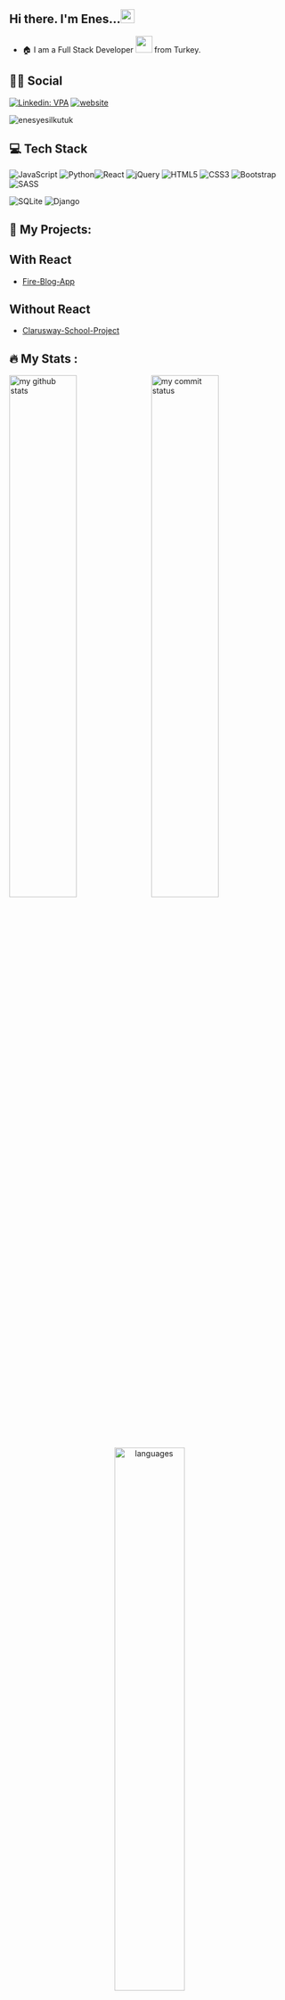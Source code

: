 
## Hi there. I'm Enes...<img src="https://media.giphy.com/media/hvRJCLFzcasrR4ia7z/giphy.gif" width="25px">
- :house: I am a Full Stack Developer <img src="https://media.giphy.com/media/WUlplcMpOCEmTGBtBW/giphy.gif" width="30"> from Turkey.



## :man::woman: Social
[![Linkedin: VPA](https://img.shields.io/badge/linkedin-%230077B5.svg?&style=for-the-badge&logo=linkedin&logoColor=white)](https://www.linkedin.com/in/enesyesilkutuk/)
[![website](https://img.shields.io/badge/gmail-f1f2f6.svg?&style=for-the-badge&logo=gmail&logoColor=red)](mailto:enesyesilkutuk@gmail.com)
<p align="left"> <img src="https://komarev.com/ghpvc/?username=enesyesilkutuk" alt="enesyesilkutuk" /> </p>

## 💻 Tech Stack

![JavaScript](https://img.shields.io/badge/javascript-%23323330.svg?style=flat&logo=javascript&logoColor=%23F7DF1E) ![Python](https://img.shields.io/badge/python-3670A0?style=flat&logo=python&logoColor=ffdd54)![React](https://img.shields.io/badge/react-%2320232a.svg?style=flat&logo=react&logoColor=%2361DAFB) ![jQuery](https://img.shields.io/badge/jquery-%230769AD.svg?style=flat&logo=jquery&logoColor=white) ![HTML5](https://img.shields.io/badge/html5-%23E34F26.svg?style=flat&logo=html5&logoColor=white) ![CSS3](https://img.shields.io/badge/css3-%231572B6.svg?style=flat&logo=css3&logoColor=white) ![Bootstrap](https://img.shields.io/badge/bootstrap-%23563D7C.svg?style=flat&logo=bootstrap&logoColor=white) ![SASS](https://img.shields.io/badge/SASS-hotpink.svg?style=flat&logo=SASS&logoColor=white) 

![SQLite](https://img.shields.io/badge/sqlite-%2307405e.svg?style=flat&logo=sqlite&logoColor=white) 
![Django](https://img.shields.io/badge/django-%23092E20.svg?style=flat&logo=django&logoColor=white) 


                                                                                                                                    
 
                                                                                               
## :star2: My Projects: 
## With React


- <a href="https://mehmetcelik-fire-blog-app.netlify.app/" target="_blank" >Fire-Blog-App</a>



## Without React
 
 - <a href="https://mhmtclk1705.github.io/Clarusway-School-Project/" target="_blank" >Clarusway-School-Project</a>
 

## :fire: My Stats :
                                                                        
<p align="left">
<img src="https://github-readme-stats.vercel.app/api?username=enesyesilkutuk&theme=chartreuse-dark" alt="my github stats" width="49%"/>&nbsp;
<img src="https://github-readme-streak-stats.herokuapp.com/?user=enesyesilkutuk&theme=chartreuse-dark" alt="my commit status" width="49%" /> </p>
<p align="center"> <img src="https://github-readme-stats.vercel.app/api/top-langs/?username=enesyesilkutuk&theme=chartreuse-dark&layout=compact" alt="languages" width="50%" > </p>
